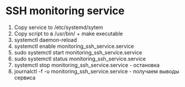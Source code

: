# SSH monitoring service
1. Copy service to /etc/systemd/sytem
2. Copy script to в /usr/bin/ + make executable
3. systemctl daemon-reload
4. systemctl enable  monitoring_ssh_service.service
5. sudo systemctl start monitoring_ssh_service.service <br/> 
6. sudo systemctl status monitoring_ssh_service.service
7. systemctl stop monitoring_ssh_service.service - остановка
8. journalctl -f -u monitoring_ssh_service.service - получаем выводы сервиса
